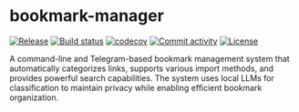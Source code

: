 # bookmark-manager

[![Release](https://img.shields.io/github/v/release/shubxam/bookmark-manager)](https://img.shields.io/github/v/release/shubxam/bookmark-manager)
[![Build status](https://img.shields.io/github/actions/workflow/status/shubxam/bookmark-manager/main.yml?branch=main)](https://github.com/shubxam/bookmark-manager/actions/workflows/main.yml?query=branch%3Amain)
[![codecov](https://codecov.io/gh/shubxam/bookmark-manager/branch/main/graph/badge.svg)](https://codecov.io/gh/shubxam/bookmark-manager)
[![Commit activity](https://img.shields.io/github/commit-activity/m/shubxam/bookmark-manager)](https://img.shields.io/github/commit-activity/m/shubxam/bookmark-manager)
[![License](https://img.shields.io/github/license/shubxam/bookmark-manager)](https://img.shields.io/github/license/shubxam/bookmark-manager)

A command-line and Telegram-based bookmark management system that automatically categorizes links, supports various import methods, and provides powerful search capabilities. The system uses local LLMs for classification to maintain privacy while enabling efficient bookmark organization.
